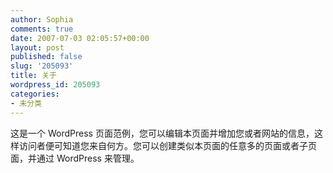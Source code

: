 ```yaml
---
author: Sophia
comments: true
date: 2007-07-03 02:05:57+00:00
layout: post
published: false
slug: '205093'
title: 关于
wordpress_id: 205093
categories:
- 未分类
---
```


这是一个 WordPress 页面范例，您可以编辑本页面并增加您或者网站的信息，这样访问者便可知道您来自何方。您可以创建类似本页面的任意多的页面或者子页面，并通过 WordPress 来管理。
